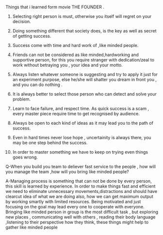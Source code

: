 Things that i learned form movie THE FOUNDER .

1) Selecting right person is must, otherwise you itself will regret on your decision.
 
2) Doing something different that society does, is the key as well as secret of getting success.
 
3) Success come with time and hard work of ,like minded people.
 
4) Friends can not be considered as like minded,hardworking and supportive person, for this you require stranger with dedication/zeal to work without betraying you , your idea and your motto.
 
5) Always listen whatever someone is suggesting and try to apply it just for an experiment purpose, else he/she will shatter you dream in front you , and you can do nothing .
 
6) It is always better to select those person who can detect and solve your problem.
 
7) Learn to face failure, and respect time. As quick success is a scam , every master piece require time to get recognised by audience.
 
8) Always be open to each kind of ideas as it may lead you to the path of success.

9) Even in hard times never lose hope , uncertainity is always there, you may be one step behind the success.
 
10) In order to master something we have to keep on trying even things goes wrong.
 

Q-When you build you team to deliever fast service to the people , how  will you manage the team ,how will you bring like minded people?

A-Managing process is something that can not be done by every person, this skill is learned by experience. In order to make things fast and efficient we need to eliminate unnecessary movements,distractions and should have clearcut idea of what we are doing also, how we can get maximum output by working smartly with limited resources.
Being motivated and just focusing on the goal may lead every one to cooperate with everyone. Bringing like minded person in group is the most difficult task , but exploring new places , communicating well with others , reading their body language ,listening to their perspective how they think, these things might help to gather like minded people

